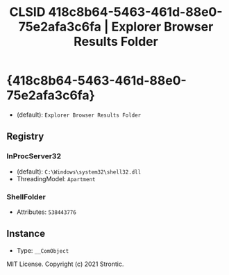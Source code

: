 ﻿---
title: "CLSID 418c8b64-5463-461d-88e0-75e2afa3c6fa | Explorer Browser Results Folder"
excerpt: What is COM-Object CLSID 418c8b64-5463-461d-88e0-75e2afa3c6fa?
---

# {418c8b64-5463-461d-88e0-75e2afa3c6fa}

* (default): `Explorer Browser Results Folder`

## Registry


### InProcServer32

* (default): `C:\Windows\system32\shell32.dll`
* ThreadingModel: `Apartment`

### ShellFolder

* Attributes: `538443776`

## Instance

* Type: `__ComObject`

MIT License. Copyright (c) 2021 Strontic.


